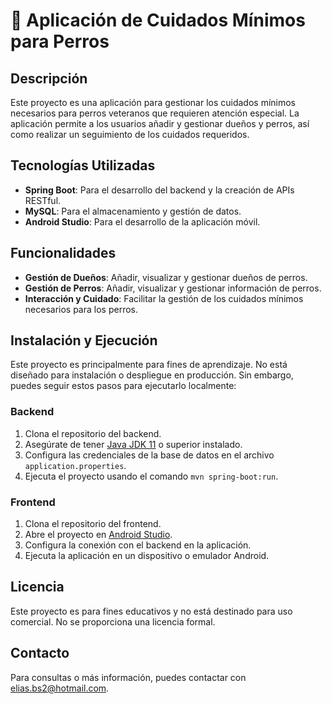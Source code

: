 # 🐶 Aplicación de Cuidados Mínimos para Perros

## Descripción

Este proyecto es una aplicación para gestionar los cuidados mínimos necesarios para perros veteranos que requieren atención especial. La aplicación permite a los usuarios añadir y gestionar dueños y perros, así como realizar un seguimiento de los cuidados requeridos.

## Tecnologías Utilizadas

- **Spring Boot**: Para el desarrollo del backend y la creación de APIs RESTful.
- **MySQL**: Para el almacenamiento y gestión de datos.
- **Android Studio**: Para el desarrollo de la aplicación móvil.

## Funcionalidades

- **Gestión de Dueños**: Añadir, visualizar y gestionar dueños de perros.
- **Gestión de Perros**: Añadir, visualizar y gestionar información de perros.
- **Interacción y Cuidado**: Facilitar la gestión de los cuidados mínimos necesarios para los perros.

## Instalación y Ejecución

Este proyecto es principalmente para fines de aprendizaje. No está diseñado para instalación o despliegue en producción. Sin embargo, puedes seguir estos pasos para ejecutarlo localmente:

### Backend

1. Clona el repositorio del backend.
2. Asegúrate de tener [Java JDK 11](https://www.oracle.com/java/technologies/javase-jdk11-downloads.html) o superior instalado.
3. Configura las credenciales de la base de datos en el archivo `application.properties`.
4. Ejecuta el proyecto usando el comando `mvn spring-boot:run`.

### Frontend

1. Clona el repositorio del frontend.
2. Abre el proyecto en [Android Studio](https://developer.android.com/studio).
3. Configura la conexión con el backend en la aplicación.
4. Ejecuta la aplicación en un dispositivo o emulador Android.

## Licencia

Este proyecto es para fines educativos y no está destinado para uso comercial. No se proporciona una licencia formal.

## Contacto

Para consultas o más información, puedes contactar con elias.bs2@hotmail.com.

